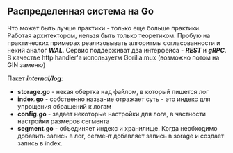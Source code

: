 ## Распределенная система на Go
Что может быть лучше практики - только еще больше практики.
Работая архитектором, нельзя быть только теоретиком.
Пробую на практических примерах реализовывать алгоритмы согласованности и некий аналог ***WAL***. 
Сервис поддерживат два интерфейса - ***REST*** и ***gRPC***.
В качестве http handler'а используетм Gorilla.mux (возможно потом на GIN заменю)

Пакет ***internal/log***:
- **storage.go** - некая обертка над файлом, в который пишется лог
- **index.go** - собственно название отражает суть - это индекс для упрощения обращений к логам
- **config.go** - задает некоторые настройки для лога, в частности настройки размеров сегмента
- **segment.go** - объединяет индекс и хранилище. Когда необходимо добавить запись в лог, сегмент добавляет запись в sorage и создает запись в index.